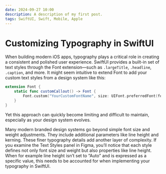 ```yaml
---
date: 2024-09-27 10:00 
description: A description of my first post.
tags: SwiftUI, Swift, Mobile, Apple
---
```

# Customizing Typography in SwiftUI

When building modern iOS apps, typography plays a critical role in creating a consistent and polished user experience. SwiftUI provides a built-in set of text styles through the Font extension—such as `.largeTitle`, `.headline`, `.caption`, and more. It might seem intuitive to extend Font to add your custom text styles from a design system like this:  
```swift
extension Font {
    static func customCallout() -> Font {
        Font.custom("YourCustomFontName", size: UIFont.preferredFont(forTextStyle: .callout).pointSize)
    }
}
```

Yet this approach can quickly become limiting and difficult to maintain, especially as your design system evolves.

Many modern branded design systems go beyond simple font size and weight adjustments. They include additional parameters like line height and kerning. These finer typography details add another layer of complexity. If you examine the Text Styles panel in Figma, you’ll notice that each style defines not only font size and weight but also properties like line height. When for example line height isn’t set to “Auto” and is expressed as a specific value, this needs to be accounted for when implementing your typography in SwiftUI.
